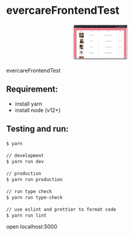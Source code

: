 # evercareFrontendTest

<p align="center">
  <img width="30%" height="30%" src="https://github.com/yeukfei02/evercareFrontendTest/blob/master/screenshot1.png" alt="">
</p>

evercareFrontendTest

## Requirement:
 - install yarn
 - install node (v12+)

## Testing and run:
```
$ yarn

// development
$ yarn run dev

// production
$ yarn run production

// run type check
$ yarn run type-check

// use eslint and prettier to format code
$ yarn run lint
```

open localhost:5000